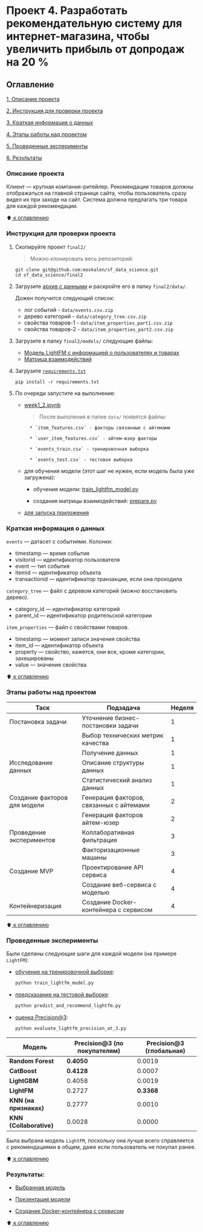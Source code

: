 # Проект 4. Разработать рекомендательную систему для интернет-магазина, чтобы увеличить прибыль от допродаж на 20 %

## Оглавление
[1. Описание проекта](README.md#Описание-проекта)

[2. Инструкция для проверки проекта](README.md#Инструкция-для-проверки-проекта)

[3. Краткая информация о данных](README.md#Краткая-информация-о-данных)

[4. Этапы работы над проектом](README.md#Этапы-работы-над-проектом)

[5. Проведенные эксперименты](README.md#Проведенные-эксперименты)

[6. Результаты](README.md#Результаты)

### Описание проекта
Клиент — крупная компания-ритейлер. Рекомендации товаров должны отображаться на главной странице сайта, чтобы пользователь сразу видел их при заходе на сайт. Система должна предлагать три товара для каждой рекомендации.

:arrow_up:[ к оглавлению](README.md#Оглавление)


### Инструкция для проверки проекта

1. Скопируйте проект `final2/`
    > Можно клонировать весь репозиторий:
    ```
    git clone git@github.com:moskalen/sf_data_science.git
    cd sf_data_science/final2
    ```

2. Загрузите [архив с данными](https://drive.google.com/file/d/1dMXVdxNYQfWaWc-oIfbPdTaF3qS2IJ4V/view?usp=drive_link) и раскройте его в папку `final2/data/`.

    Дожен получится следующий список:

    * лог событий - `data/events.csv.zip`
    * дерево категорий - `data/category_tree.csv.zip`
    * свойства товаров-1 - `data/item_properties_part1.csv.zip`
    * свойства товаров-2 - `data/item_properties_part2.csv.zip`

3. Загрузите в папку `final2/models/` следующие файлы:

    * [Модель LightFM c информацией о пользователях и товарах](https://drive.google.com/file/d/1iro8kpCmWRJDNcO4djxps9N_OQhuD-SG/view?usp=sharing)
    * [Матрица взаимодействий](https://drive.google.com/file/d/1JRFJkTe8Zxbs6TsBMx4sZJq8iVn7L_o-/view?usp=sharing)

4. Загрузите [`requirements.txt`](requirements.txt)

    ```
    pip install -r requirements.txt
    ```

5. По очереди запустите на выполнение:
    * [week1_2.ipynb](week1_2.ipynb)
        > После выполения в папке `data/` появятся файлы:

            * `item_features.csv` - факторы связанные с айтемами

            * `user_item_features.csv` - айтем-юзер факторы

            * `events_train.csv` - тренировочная выборка

            * `events_test.csv` - тестовоя выборка

    * для обучения модели (этот шаг не нужен, если модель была уже загружена):

        * обучения модели:
        [train_lightfm_model.py](train_lightfm_model.py)

        * создания матрицы взаимодействий:
        [prepare.py](prepare.py)

    * [для запуска приложения](docker.md)


### Краткая информация о данных

`events` — датасет с событиями. Колонки:

* timestamp — время события
* visitorid — идентификатор пользователя
* event — тип события
* itemid — идентификатор объекта
* transactionid — идентификатор транзакции, если она проходила

`category_tree` — файл с деревом категорий (можно восстановить дерево).

* category_id — идентификатор категорий
* parent_id — идентификатор родительской категории

`item_properties` — файл с свойствами товаров.

* timestamp — момент записи значения свойства
* item_id — идентификатор объекта
* property — свойство, кажется, они все, кроме категории, захешированы
* value — значение свойства

:arrow_up:[ к оглавлению](README.md#Оглавление)

### Этапы работы над проектом

| Таск                         | Подзадача                                | Неделя |
|------------------------------|------------------------------------------|--------|
| Постановка задачи            | Уточнение бизнес-постановки задачи       | 1      |
|                              | Выбор технических метрик качества        | 1      |
|                              | Получение данных                         | 1      |
| Исследование данных          | Описание структуры данных                | 1      |
|                              | Статистический анализ данных             | 1      |
| Создание факторов для модели | Генерация факторов, связанных с айтемами | 2      |
|                              | Генерация факторов айтем-юзер            | 2      |
| Проведение экспериментов     | Коллаборативная фильтрация               | 3      |
|                              | Факторизационные машины                  | 3      |
| Создание MVP                 | Проектирование API сервиса               | 4      |
|                              | Создание веб-сервиса с моделью           | 4      |
| Контейнеризация              | Создание Docker-контейнера с сервисом    | 4      |


:arrow_up:[ к оглавлению](README.md#Оглавление)

### Проведенные эксперименты

Были сделаны следующие шаги для каждой модели (на примере `LightFM`):
* [обучение на тренировочной выборке](train_lightfm_model.py):
    ```bash
    python train_lightfm_model.py
    ```
* [предсказание на тестовой выборке](predict_and_recommend_lightfm.py):
    ```bash
    python predict_and_recommend_lightfm.py
    ```
* [оценка Precision\@3](evaluate_lightfm_precision_at_3.py):
    ```bash
    python evaluate_lightfm_precision_at_3.py
    ```

| Модель                  | Precision\@3 (по покупателям) | Precision\@3 (глобальная) |
| ----------------------- | ----------------------------- | ------------------------- |
| **Random Forest**       | **0.4050**                    | 0.0019                    |
| **CatBoost**            | **0.4128**                    | 0.0007                    |
| **LightGBM**            | 0.4058                        | 0.0019                    |
| **LightFM**             | 0.2727                        | **0.3368**                |
| **KNN (на признаках)**  | 0.2777                        | 0.0010                    |
| **KNN (Collaborative)** | 0.0028                        | 0.0000                    |

Была выбрана модель `LightFM`, поскольку она лучше всего справляется с рекомендациями в общем, даже если пользователь не покупал ранее.


:arrow_up:[ к оглавлению](README.md#Оглавление)

### Результаты:

* [Выбранная модель](recommendation_model_report.md)

* [Презентация модели](final_lightfm_presentation.md)

* [Создание Docker-контейнера с сервисом](docker.md)

:arrow_up:[ к оглавлению](README.md#Оглавление)
